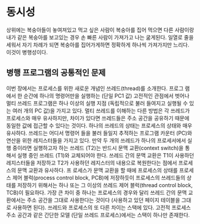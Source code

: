 # 동시성
상위에는 복숭아들이 놓여져있고 먹고 싶은 사람이 복숭아를 집어 먹으면 다른 사람이랑 내가 같은 복숭아를 보고있는 경우 손 빠른 사람이 가져가고 나는 굶게된다. 일열로 줄을 세워서 자기 차례가 되면 복숭아를 집어가게하면 정확하게 하나씩 가져가지만 느리다. 이것이 병행성이다.

## 병행 프로그램의 공통적인 문제
이번 장에서는 프로세스를 위한 새로운 개념인 쓰레드(thread)를 소개한다. 프로그
램에서 한 순간에 하나의 명령어만을 실행하는 (단일 PC1 값) 고전적인 관점에서 벗어나
멀티 쓰레드 프로그램은 하나 이상의 실행 지점 (독립적으로 불러 들여지고 실행될 수
있는 여러 개의 PC 값)을 가지고 있다. 멀티 쓰레드를 이해하는 다른 방법은 각 쓰레드가
프로세스와 매우 유사하지만, 차이가 있다면 쓰레드들은 주소 공간을 공유하기 때문에
동일한 값에 접근할 수 있다는 것이다.
하나의 쓰레드의 상태는 프로세스의 상태와 매우 유사하다. 쓰레드는 어디서 명령어
들을 불러 들일지 추적하는 프로그램 카운터 (PC)와 연산을 위한 레지스터들을 가지고
있다. 만약 두 개의 쓰레드가 하나의 프로세서에서 실행 중이라면 실행하고자 하는
쓰레드 (T2)는 반드시 문맥 교환(context switch)을 통해서 실행 중인 쓰레드 (T1)와
교체되어야 한다. 쓰레드 간의 문맥 교환은 T1이 사용하던 레지스터들을 저장하고 T2가
사용하던 레지스터의 내용으로 복원한다는 점에서 프로세스의 문맥 교환과 유사하다. 프
로세스가 문맥 교환을 할 때에 프로세스의 상태를 프로세스 제어 블럭(process control
block, PCB)에 저장하듯이 프로세스의 쓰레드들의 상태를 저장하기 위해서는 하나
또는 그 이상의 쓰레드 제어 블럭(thread control block, TCB)이 필요하다. 가장
큰 차이 중 하나는 프로세스의 경우와 달리 쓰레드 간의 문맥 교환에서는 주소 공간을
그대로 사용한다는 것이다 (사용하고 있던 페이지 테이블을 그대로 사용하면 된다).
쓰레드와 프로세스의 또 다른 차이는 스택에 있다. 고전적 프로세스 주소 공간과
같은 간단한 모델 (단일 쓰레드 프로세스)에서는 스택이 하나만 존재한다.
